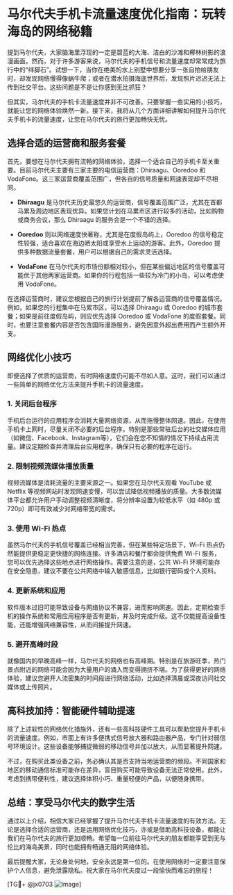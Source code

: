 # 马尔代夫手机卡流量速度优化指南：玩转海岛的网络秘籍

提到马尔代夫，大家脑海里浮现的一定是碧蓝的大海、洁白的沙滩和椰林树影的浪漫画面。然而，对于许多游客来说，马尔代夫的手机信号和流量速度却常常成为旅行中的“绊脚石”。试想一下，当你在绝美的水上别墅中想要分享一张自拍给朋友时，却发现网络慢得像蜗牛爬；或者在潜水拍摄海底世界后，发现照片迟迟无法上传到社交平台。这些问题是不是让你感到无比抓狂？

但其实，马尔代夫的手机卡流量速度并非不可改善。只要掌握一些实用的小技巧，就能让您的网络体验焕然一新。接下来，我将从几个方面详细讲解如何提升马尔代夫手机卡的流量速度，让您在马尔代夫的旅行更加畅快无忧。

## 选择合适的运营商和服务套餐

首先，要想在马尔代夫拥有流畅的网络体验，选择一个适合自己的手机卡至关重要。目前马尔代夫主要有三家主要的电信运营商：Dhiraagu、Ooredoo 和 VodaFone。这三家运营商覆盖范围广，但各自的信号质量和网速表现却不尽相同。

- **Dhiraagu** 是马尔代夫历史最悠久的运营商，信号覆盖范围广泛，尤其在首都马累及周边地区表现优异。如果您计划在马累市区进行较多的活动，比如购物或商务会议，那么 Dhiraagu 的服务会是一个不错的选择。
  
- **Ooredoo** 则以网络速度快著称，尤其是在度假岛屿上，Ooredoo 的信号稳定性较强，适合喜欢在海边晒太阳或享受水上运动的游客。此外，Ooredoo 提供多种数据流量套餐，用户可以根据自己的需求灵活选择。

- **VodaFone** 在马尔代夫的市场份额相对较小，但在某些偏远地区的信号覆盖可能优于其他两家运营商。如果你的行程包括一些较为冷门的小岛，可以考虑使用 VodaFone。

在选择运营商时，建议您根据自己的旅行计划提前了解各运营商的信号覆盖情况。例如，如果您的行程集中在马累市区，可以选择 Dhiraagu 或 Ooredoo 的城市套餐；如果是前往度假岛屿，则应优先选择 Ooredoo 或 VodaFone 的度假套餐。同时，也要注意套餐内容是否包含国际漫游服务，避免因意外超出费用而产生额外开支。

## 网络优化小技巧

即便选择了优质的运营商，有时网络速度仍可能不尽如人意。这时，我们可以通过一些简单的网络优化方法来提升手机卡的流量速度。

### 1. **关闭后台程序**

手机后台运行的应用程序会消耗大量网络资源，从而拖慢整体网速。因此，在使用手机卡上网时，尽量关闭不必要的后台程序。特别是那些常驻后台的社交媒体应用（如微信、Facebook、Instagram等），它们会在您不知情的情况下持续占用流量。建议定期检查并清理后台应用程序，确保只有必要的程序在运行。

### 2. **限制视频流媒体播放质量**

视频流媒体是消耗流量的主要来源之一。如果您在马尔代夫观看 YouTube 或 Netflix 等视频网站时发现网速变慢，可以尝试降低视频播放的质量。大多数流媒体平台都允许用户手动调整视频清晰度，将分辨率设置为较低水平（如 480p 或 720p）即可有效减少对网络带宽的需求。

### 3. **使用 Wi-Fi 热点**

虽然马尔代夫的手机信号覆盖已经相当完善，但在某些特定场景下，Wi-Fi 热点仍然能提供更稳定更快捷的网络连接。许多酒店和餐厅都会提供免费 Wi-Fi 服务，您可以优先选择这些地点进行网络操作。需要注意的是，公共 Wi-Fi 环境可能存在安全隐患，建议不要在公共网络中输入敏感信息，比如银行密码或个人资料。

### 4. **更新系统和应用**

软件版本过旧可能导致设备与网络协议不兼容，进而影响网速。因此，定期检查手机的操作系统和常用应用程序是否有更新，并及时完成升级。这不仅能提高设备性能，还能增强网络兼容性，从而间接提升网速。

### 5. **避开高峰时段**

就像国内的早晚高峰一样，马尔代夫的网络也有高峰期。特别是在旅游旺季，热门景点附近的网络可能会因为大量用户的涌入而变得拥挤不堪。为了获得更好的网络体验，建议您避开人流密集的时间段进行网络活动，比如选择清晨或深夜访问社交媒体或上传照片。

## 高科技加持：智能硬件辅助提速

除了上述软性的网络优化措施外，还有一些高科技硬件工具可以帮助您提升手机卡的流量速度。例如，市面上有许多便携式信号放大器和路由器产品，专门针对弱信号环境设计。这些设备能够捕捉微弱的移动信号并加以放大，从而显著提升网速。

不过，在购买此类设备之前，务必确认其是否支持当地运营商的频段。不同国家和地区的移动通信标准可能存在差异，盲目购买可能导致设备无法正常使用。此外，考虑到携带便利性，建议选择体积小巧、重量轻便的产品，以便随身携带。

## 总结：享受马尔代夫的数字生活

通过以上介绍，相信大家已经掌握了提升马尔代夫手机卡流量速度的有效方法。无论是选择合适的运营商，还是运用网络优化技巧，亦或是借助高科技设备，都能让我们在马尔代夫的旅行更加顺畅。希望每一位前往马尔代夫的朋友都能享受到无与伦比的海岛美景，同时也能拥有畅通无阻的网络体验。

最后提醒大家，无论身处何地，安全永远是第一位的。在使用网络时一定要注意保护个人信息，避免泄露隐私。祝大家在马尔代夫度过一段愉快而难忘的旅程！

[TG💪+ @jx0703 ![Image](https://github.com/user-attachments/assets/dbca1d08-cadb-493c-b0ec-ad6f7a83f270)]